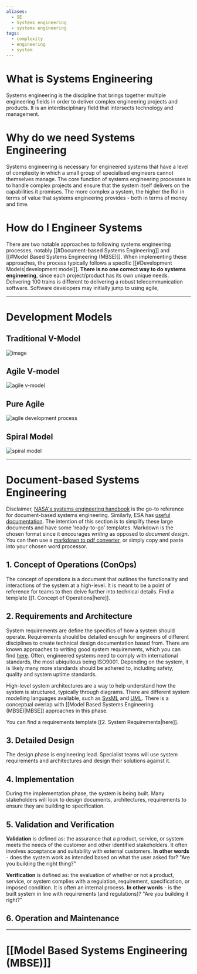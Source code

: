 ```yaml
---
aliases:
  - SE
  - Systems engineering
  - systems engineering
tags:
  - complexity
  - engineering
  - system
---
```

# What is Systems Engineering
Systems engineering is the discipline that brings together multiple engineering fields in order to deliver complex engineering projects and products. It is an interdisciplinary field that intersects technology and management. 

# Why do we need Systems Engineering
Systems engineering is necessary for engineered systems that have a level of complexity in which a small group of specialised engineers cannot themselves manage. The core function of systems engineering processes is to handle complex projects and ensure that the system itself delivers on the capabilities it promises. The more complex a system, the higher the RoI in terms of value that systems engineering provides - both in terms of money and time. 

# How do I Engineer Systems
There are two notable approaches to following systems engineering processes, notably [[#Document-based Systems Engineering]] and [[#Model Based Systems Engineering (MBSE)]]. When implementing these approaches, the process typically follows a specific [[#Development Models|development model]]. **There is no one correct way to do systems engineering**, since each project/product has its own unique needs. Delivering 100 trains is different to delivering a robust telecommunication software. Software developers may initially jump to using agile, 

---
# Development Models
## Traditional V-Model

![image](https://upload.wikimedia.org/wikipedia/commons/thumb/e/e8/Systems_Engineering_Process_II.svg/2560px-Systems_Engineering_Process_II.svg.png)
## Agile V-model

![agile v-model](https://aiotplaybook.org/images/thumb/c/c2/2.1-AgileV.png/1600px-2.1-AgileV.png)


## Pure Agile

![agile development process](https://www.rosemet.com/wp-content/uploads/2024/07/WHATAR1.jpg)

## Spiral Model

![spiral model](https://e99wnqo63x9.exactdn.com/wp-content/uploads/2011/08/Boehm-Spiral-Model.jpg?strip=all&lossy=1&w=2560&ssl=1)

---
# Document-based Systems Engineering
Disclaimer, [NASA's systems engineering handbook](https://www.nasa.gov/wp-content/uploads/2018/09/nasa_systems_engineering_handbook_0.pdf) is the go-to reference for document-based systems engineering. Similarly, ESA has [useful documentation](https://ecss.nl/standard/ecss-e-st-10c-rev-1-system-engineering-general-requirements-15-february-2017/). The intention of this section is to simplify these large documents and have some 'ready-to-go' templates. Markdown is the chosen format since it encourages *writing* as opposed to *document design*. You can then use a [markdown to pdf converter](https://www.markdowntopdf.com/), or simply copy and paste into your chosen word processor. 

## 1. Concept of Operations (ConOps)
The concept of operations is a document that outlines the functionality and interactions of the system at a high-level. It is meant to be a point of reference for teams to then delve further into technical details. Find a template [[1. Concept of Operations|here]]. 

## 2. Requirements and Architecture
System requirements are define the specifics of how a system should operate. Requirements should be detailed enough for engineers of different disciplines to create technical design documentation based from. There are known approaches to writing good system requirements, which you can find [here](https://www.nasa.gov/reference/appendix-c-how-to-write-a-good-requirement/). Often, engineered systems need to comply with international standards, the most ubiquitous being ISO9001. Depending on the system, it is likely many more standards should be adhered to, including safety, quality and system uptime standards. 

High-level system architectures are a way to help understand how the system is structured, typically through diagrams. There are different system modelling languages available, such as [SysML](https://sysml.org/) and [UML](https://www.omg.org/uml/). There is a conceptual overlap with [[Model Based Systems Engineering (MBSE)|MBSE]] approaches in this phase. 

You can find a requirements template [[2. System Requirements|here]]. 

## 3. Detailed Design
The design phase is engineering lead. Specialist teams will use system requirements and architectures and design their solutions against it. 

## 4. Implementation
During the implementation phase, the system is being built. Many stakeholders will look to design documents, architectures, requirements to ensure they are building to specification. 

## 5. Validation and Verification
**Validation** is defined as: the assurance that a product, service, or system meets the needs of the customer and other identified stakeholders. It often involves acceptance and suitability with external customers. **In other words** - does the system work as intended based on what the user asked for? "Are you building the right thing?"

**Verification** is defined as: the evaluation of whether or not a product, service, or system complies with a regulation, requirement, specification, or imposed condition. It is often an internal process. **In other words** - is the built system in line with requirements (and regulations)? "Are you building it right?"

## 6. Operation and Maintenance


---
# [[Model Based Systems Engineering (MBSE)]]
